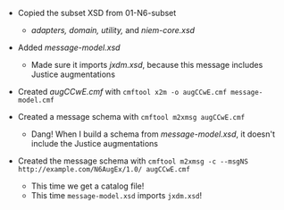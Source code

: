 * Copied the subset XSD from 01-N6-subset
  * *adapters, domain, utility,* and *niem-core.xsd*
  
* Added *message-model.xsd*

  * Made sure it imports *jxdm.xsd*, because this message includes Justice augmentations

* Created *augCCwE.cmf* with `cmftool x2m -o augCCwE.cmf message-model.cmf`

* Created a message schema with `cmftool m2xmsg augCCwE.cmf`

  * Dang!  When I build a schema from *message-model.xsd*, it doesn't include the Justice augmentations

* Created the message schema with `cmftool m2xmsg -c --msgNS http://example.com/N6AugEx/1.0/ augCCwE.cmf`

  * This time we get a catalog file!
  * This time `message-model.xsd` imports `jxdm.xsd`!

